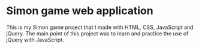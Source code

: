 # Simon game web application

This is my Simon game project that I made with HTML, CSS, JavaScript and jQuery.
The main point of this project was to learn and practice the use of jQuery with JavaScript. 
